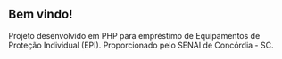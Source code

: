 ## Bem vindo!
Projeto desenvolvido em PHP para empréstimo de Equipamentos de Proteção Individual (EPI). Proporcionado pelo SENAI de Concórdia - SC.
